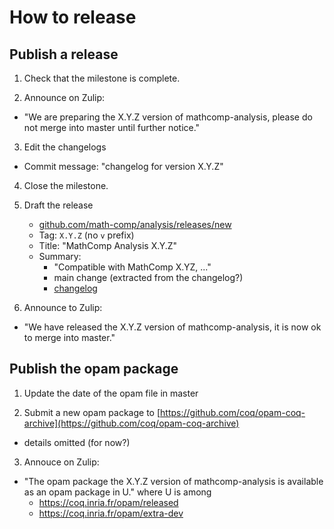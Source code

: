 # How to release

## Publish a release

1. Check that the milestone is complete.

2. Announce on Zulip:
- "We are preparing the X.Y.Z version of mathcomp-analysis,
  please do not merge into master until further notice."

3. Edit the changelogs
- Commit message: "changelog for version X.Y.Z"

4. Close the milestone.

5. Draft the release
   - [github.com/math-comp/analysis/releases/new](https://github.com/math-comp/analysis/releases/new?tag=X.Y.Z%20%28no%20v%20prefix%29&title=MathComp%20Analysis%20X.Y.Z&body=Compatible%20with%20MathComp%20X.Y.Z%2C%20...%0AThe%20main%20changes%20are%20...%0ASee%20the%20%5Bchangelog%5D%28https%3A%2F%2Fgithub.com%2Fmath-comp%2Fanalysis%2Fblob%2Fmaster%2FCHANGELOG.md%29)
   - Tag: `X.Y.Z` (no `v` prefix)
   - Title: "MathComp Analysis X.Y.Z"
   - Summary:
     + "Compatible with MathComp X.YZ, ..."
     + main change (extracted from the changelog?)
     + [changelog](https://github.com/math-comp/analysis/blob/master/CHANGELOG.md)

6. Announce to Zulip:
- "We have released the X.Y.Z version of mathcomp-analysis,
  it is now ok to merge into master."

## Publish the opam package

1. Update the date of the opam file in master

2. Submit a new opam package to [https://github.com/coq/opam-coq-archive](https://github.com/coq/opam-coq-archive)
- details omitted (for now?)

3. Annouce on Zulip:
- "The opam package the X.Y.Z version of mathcomp-analysis is available as an opam package in U."
  where U is among
  + https://coq.inria.fr/opam/released
  + https://coq.inria.fr/opam/extra-dev
